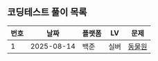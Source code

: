 ## 코딩테스트 풀이 목록

| 번호 | 날짜 | 플랫폼 |  LV | 문제 |
|-------|-------|-------|-------|-------|
| 1 | 2025-08-14 | 백준 | 실버 | [동물원](https://www.acmicpc.net/problem/1309) |
